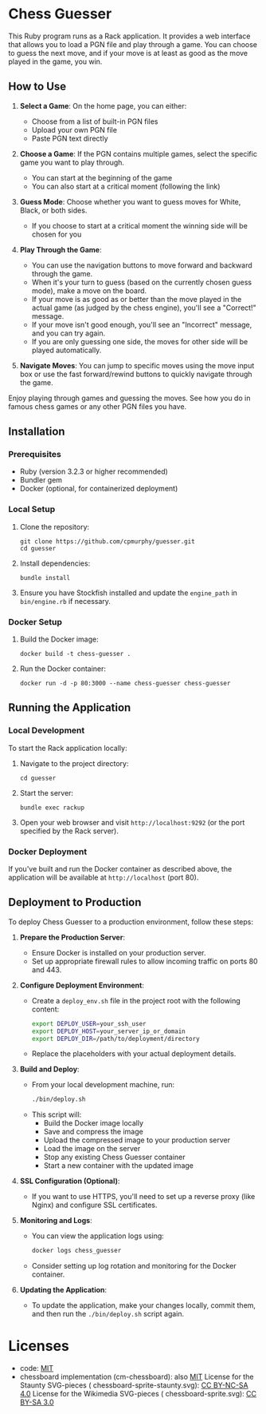 # Chess Guesser

This Ruby program runs as a Rack application. It provides a web interface that allows you to load a PGN file and play through a game. You can choose to guess the next move, and if your move is at least as good as the move played in the game, you win.

## How to Use

1. **Select a Game**: On the home page, you can either:
   - Choose from a list of built-in PGN files
   - Upload your own PGN file
   - Paste PGN text directly

2. **Choose a Game**: If the PGN contains multiple games, select the specific game you want to play through.
   - You can start at the beginning of the game
   - You can also start at a critical moment (following the link)

3. **Guess Mode**: Choose whether you want to guess moves for White, Black, or both sides.
   - If you choose to start at a critical moment the winning side will be chosen for you

4. **Play Through the Game**:
   - You can use the navigation buttons to move forward and backward through the game.
   - When it's your turn to guess (based on the currently chosen guess mode), make a move on the board.
   - If your move is as good as or better than the move played in the actual game (as judged by the chess engine), you'll see a "Correct!" message.
   - If your move isn't good enough, you'll see an "Incorrect" message, and you can try again.
   - If you are only guessing one side, the moves for other side will be played automatically.

5. **Navigate Moves**: You can jump to specific moves using the move input box or use the fast forward/rewind buttons to quickly navigate through the game.

Enjoy playing through games and guessing the moves.  See how you do in famous chess games or any other PGN files you have.

## Installation

### Prerequisites

- Ruby (version 3.2.3 or higher recommended)
- Bundler gem
- Docker (optional, for containerized deployment)

### Local Setup

1. Clone the repository:
   ```
   git clone https://github.com/cpmurphy/guesser.git
   cd guesser
   ```

2. Install dependencies:
   ```
   bundle install
   ```

3. Ensure you have Stockfish installed and update the `engine_path` in `bin/engine.rb` if necessary.

### Docker Setup

1. Build the Docker image:
   ```
   docker build -t chess-guesser .
   ```

2. Run the Docker container:
   ```
   docker run -d -p 80:3000 --name chess-guesser chess-guesser
   ```

## Running the Application

### Local Development

To start the Rack application locally:

1. Navigate to the project directory:
   ```
   cd guesser
   ```

2. Start the server:
   ```
   bundle exec rackup
   ```

3. Open your web browser and visit `http://localhost:9292` (or the port specified by the Rack server).

### Docker Deployment

If you've built and run the Docker container as described above, the application will be available at `http://localhost` (port 80).

## Deployment to Production

To deploy Chess Guesser to a production environment, follow these steps:

1. **Prepare the Production Server**:
   - Ensure Docker is installed on your production server.
   - Set up appropriate firewall rules to allow incoming traffic on ports 80 and 443.

2. **Configure Deployment Environment**:
   - Create a `deploy_env.sh` file in the project root with the following content:
     ```bash
     export DEPLOY_USER=your_ssh_user
     export DEPLOY_HOST=your_server_ip_or_domain
     export DEPLOY_DIR=/path/to/deployment/directory
     ```
   - Replace the placeholders with your actual deployment details.

3. **Build and Deploy**:
   - From your local development machine, run:
     ```bash
     ./bin/deploy.sh
     ```
   - This script will:
     - Build the Docker image locally
     - Save and compress the image
     - Upload the compressed image to your production server
     - Load the image on the server
     - Stop any existing Chess Guesser container
     - Start a new container with the updated image

4. **SSL Configuration (Optional)**:
   - If you want to use HTTPS, you'll need to set up a reverse proxy (like Nginx) and configure SSL certificates.

5. **Monitoring and Logs**:
   - You can view the application logs using:
     ```bash
     docker logs chess_guesser
     ```
   - Consider setting up log rotation and monitoring for the Docker container.

6. **Updating the Application**:
   - To update the application, make your changes locally, commit them, and then run the `./bin/deploy.sh` script again.

# Licenses

- code: [MIT](LICENSE)
- chessboard implementation (cm-chessboard): also [MIT](doc/cm-chessboard-LICENSE)
License for the Staunty SVG-pieces ( chessboard-sprite-staunty.svg): [CC BY-NC-SA 4.0](https://creativecommons.org/licenses/by-nc-sa/4.0/)
License for the Wikimedia SVG-pieces ( chessboard-sprite.svg): [CC BY-SA 3.0](https://creativecommons.org/licenses/by-sa/3.0/)
